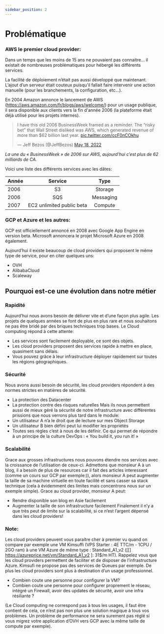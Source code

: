 ```yaml
---
sidebar_position: 2
---
```


# Problématique


### AWS le premier cloud provider:

Dans un temps que les moins de 15 ans ne pouvaient pas connaitre... il existait de nombreuses problématiques pour hébergé les différents services.

La facilité de déploiement n’était pas aussi développé que maintenant. L’ajout d’un serveur était couteux puisqu’il fallait faire intervenir une action manuelle (pour les branchements, la configuration, etc…).

En 2004 Amazon annonce le lancement de AWS (https://aws.amazon.com/fr/blogs/aws/welcome/) pour un usage publique, il sera disponible aux clients vers la fin d'année 2006 (la plateforme était déjà utilisé pour les projets internes).

<blockquote class="twitter-tweet"><p lang="en" dir="ltr">I have this old 2006 BusinessWeek framed as a reminder. The “risky bet” that Wall Street disliked was AWS, which generated revenue of more than $62 billion last year. <a href="https://t.co/ccF0nCOkhu">pic.twitter.com/ccF0nCOkhu</a></p>&mdash; Jeff Bezos (@JeffBezos) <a href="https://twitter.com/JeffBezos/status/1527003895393812480?ref_src=twsrc%5Etfw">May 18, 2022</a></blockquote> <script async src="https://platform.twitter.com/widgets.js" charset="utf-8"></script> 

*La une du « BusinessWeek » de 2006 sur AWS, aujourd’hui c’est plus de 62 milliards de CA.*

Voici une liste des différents services avec les dâtes:

| Année |          Service          |   Type    |
|:------|:-------------------------:|:---------:|
| 2006  |            S3             |  Storage  |
| 2006  |            SQS            | Messaging |
| 2007  | EC2 unlimited public beta |  Compute  |


### GCP et Azure et les autres:

GCP est officiellement annoncé en 2008 avec Google App Engine en version beta. Microsoft annoncera le projet Microsoft Azure en 2008 également.

Aujourd’hui il existe beaucoup de cloud providers qui proposent le même type de service, pour en citer quelques uns:
* OVH
* AlibabaCloud
* Scaleway

## Pourquoi est-ce une évolution dans notre métier

### Rapidité
Aujourd’hui nous avons besoin de délivrer vite et d’une façon plus agile. Les projets de quelques années se font de plus en plus rare et nous souhaitons ne pas être bridé par des briques techniques trop bases. Le Cloud computing répond à cette attente:
* Les services sont facilement deployable, ce sont des objets.
* Les cloud providers proposent des services rapide à mettre en place, quasiment sans délais.
* Vous pouvez grâce à leur infrastructure déployer rapidement sur toutes les régions géographiques.

### Sécurité
Nous avons aussi besoin de sécurité, les cloud providers répondent à des normes strictes en matières de sécurité.
* La protection des Datacenter
* La protection contre des risques naturelles
  Mais ils nous permettent aussi de mieux géré la sécurité de notre infrastructure avec différentes prissions que nous verrons plus tard dans le module:
* Un utilisateur A n’a le droit que de lecture sur mes Object Storage
* Un utilisateur B bien défini peut lui modifier les propriétés
* Toutes ses règles c’est à nous de les définir. Ce qui permet de répondre à un principe de la culture DevOps : « You build it, you run it! »

### Scalabilité
Grace aux grosses infrastructures nous pouvons étendre nos services avec la croissance de l’utilisation de ceux-ci. Admettons que monsieur A à un blog, il a besoin de plus de resources car il fait des articles interessant (comme un cours sur GCP par exemple:)), alors monsieur A peut augmenter la taille de sa machine virtuelle en toute facilité et sans casser sa stack technique (cela à évidemment des limites mais concentrons nous sur un exemple simple). Grace au cloud provider, monsieur A peut:
* Rendre disponible son blog en Asie facilement
* Augmenter la taille de son infrastructure facilement
  Finalement il n’y a que très peut de limite sur la scalabilité, si ce n’est l’argent dépensé dans les cloud providers!

### Note:

Les cloud providers peuvent vous paraitre cher à premier vu quand on compare par exemple une VM Kimsuffi (VPS Starter : 4E TTC/m - 1CPU / 2GO ram) à une VM Azure de même type : Standard_A1_v2 ([[] https://azureprice.net/vm/Standard_A1_v2 ]: 31$/m HT).
Rappelez vous que les cloud providers permettent de faciliter et de disposer de l’infrastructure Azure. Kimsufi ne propose pas des services de Queues par exemple.
De plus les cloud providers sont plus à destination d’un usage professionnel.

* Combien coute une personne pour configurer la VM?
* Combien coute une personne pour configurer proprement le réseau, intégré un Firewall, avoir des updates de sécurité, avoir une infra résiliante ?

(Le Cloud computing ne correspond pas à tous les usages, il faut être contient de cela, ce n’est pas non plus une solution magique à tous vos problèmes. Un problème de performance ne sera surement pas réglé si vous migrez votre application d’OVH vers GCP avec la même taille de compute par exemple).
